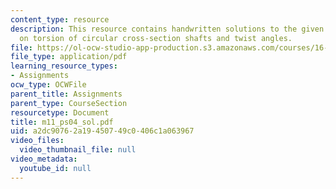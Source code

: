 ```yaml
---
content_type: resource
description: This resource contains handwritten solutions to the given problem set
  on torsion of circular cross-section shafts and twist angles.
file: https://ol-ocw-studio-app-production.s3.amazonaws.com/courses/16-01-unified-engineering-i-ii-iii-iv-fall-2005-spring-2006/a2dc90762a19450749c0406c1a063967_m11_ps04_sol.pdf
file_type: application/pdf
learning_resource_types:
- Assignments
ocw_type: OCWFile
parent_title: Assignments
parent_type: CourseSection
resourcetype: Document
title: m11_ps04_sol.pdf
uid: a2dc9076-2a19-4507-49c0-406c1a063967
video_files:
  video_thumbnail_file: null
video_metadata:
  youtube_id: null
---
```

